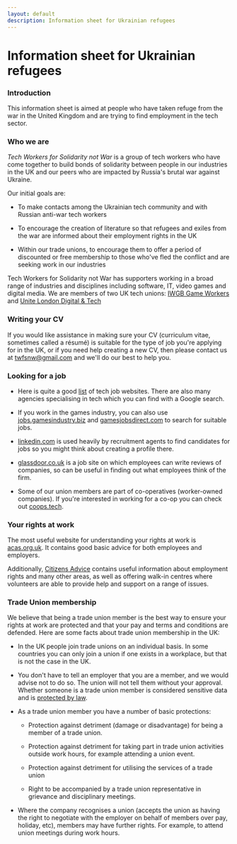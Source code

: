 ```yaml
---
layout: default
description: Information sheet for Ukrainian refugees
---
```

# Information sheet for Ukrainian refugees
### Introduction

This information sheet is aimed at people who have taken refuge from the
war in the United Kingdom and are trying to find employment in the tech
sector.

### Who we are

*Tech Workers for Solidarity not War* is a group of tech workers who
have come together to build bonds of solidarity between people in our
industries in the UK and our peers who are impacted by Russia's brutal
war against Ukraine.

Our initial goals are:

-   To make contacts among the Ukrainian tech community and with Russian
anti-war tech workers

-   To encourage the creation of literature so that refugees and exiles
from the war are informed about their employment rights in the UK

-   Within our trade unions, to encourage them to offer a period of
discounted or free membership to those who've fled the conflict
and are seeking work in our industries

Tech Workers for Solidarity not War has supporters working in a broad
range of industries and disciplines including software, IT, video games
and digital media. We are members of two UK tech unions: [IWGB Game
Workers](https://www.gameworkers.co.uk/) and [Unite London
Digital & Tech](https://www.unitedigitaltech.org/)

### Writing your CV

If you would like assistance in making sure your CV (curriculum vitae,
sometimes called a résumé) is suitable for the type of job you're
applying for in the UK, or if you need help creating a new CV, then
please contact us at [twfsnw@gmail.com](mailto:twfsnw@gmail.com)
and we'll do our best to help you.

### Looking for a job

-   Here is quite a good
[list](https://www.itpro.co.uk/business-strategy/careers-training/355967/14-best-job-boards-for-tech)
of tech job websites. There are also many agencies specialising in
tech which you can find with a Google search.

-   If you work in the games industry, you can also use
[jobs.gamesindustry.biz](https://jobs.gamesindustry.biz/)
and [gamesjobsdirect.com](https://www.gamesjobsdirect.com/)
to search for suitable jobs.

-   [linkedin.com](https://www.linkedin.com/) is used heavily by
recruitment agents to find candidates for jobs so you might think
about creating a profile there.

-   [glassdoor.co.uk](https://www.glassdoor.co.uk/) is a job site
on which employees can write reviews of companies, so can be
useful in finding out what employees think of the firm.

-   Some of our union members are part of co-operatives (worker-owned
companies). If you're interested in working for a co-op you can
check out [coops.tech](https://www.coops.tech/).

### Your rights at work

The most useful website for understanding your rights at work is
[acas.org.uk](https://www.acas.org.uk/). It contains good basic
advice for both employees and employers.

Additionally, [Citizens
Advice](https://www.citizensadvice.org.uk/) contains useful
information about employment rights and many other areas, as well as
offering walk-in centres where volunteers are able to provide help and
support on a range of issues.

### Trade Union membership

We believe that being a trade union member is the best way to ensure
your rights at work are protected and that your pay and terms and
conditions are defended. Here are some facts about trade union
membership in the UK:

-   In the UK people join trade unions on an individual basis. In some
countries you can only join a union if one exists in a workplace,
but that is not the case in the UK.

-   You don't have to tell an employer that you are a member, and we
would advise not to do so. The union will not tell them without
your approval. Whether someone is a trade union member is
considered sensitive data and is [protected by
law](https://ico.org.uk/for-organisations/guide-to-data-protection/guide-to-the-general-data-protection-regulation-gdpr/lawful-basis-for-processing/special-category-data/).

-   As a trade union member you have a number of basic protections:

    -   Protection against detriment (damage or disadvantage) for being
    a member of a trade union.

    -   Protection against detriment for taking part in trade union
    activities outside work hours, for example attending a union
    event.

    -   Protection against detriment for utilising the services of a
    trade union

    -   Right to be accompanied by a trade union representative in
    grievance and disciplinary meetings.

-   Where the company recognises a union (accepts the union as having
the right to negotiate with the employer on behalf of members over
pay, holiday, etc), members may have further rights. For example,
to attend union meetings during work hours.
